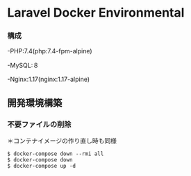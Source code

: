 # Laravel Docker Environmental

### 構成

-PHP:7.4(php:7.4-fpm-alpine)

-MySQL:８

-Nginx:1.17(nginx:1.17-alpine)


## 開発環境構築


### 不要ファイルの削除

＊コンテナイメージの作り直し時も同様

```shell-session
$ docker-compose down --rmi all
$ docker-compose down
$ docker-compose up -d

```
